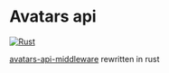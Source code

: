 # Avatars api
[![Rust](https://github.com/milad00ahmadi/adorable/actions/workflows/rust.yml/badge.svg?branch=main)](https://github.com/milad00ahmadi/adorable/actions/workflows/rust.yml)

[avatars-api-middleware](https://github.com/itsthatguy/avatars-api-middleware)
rewritten in rust